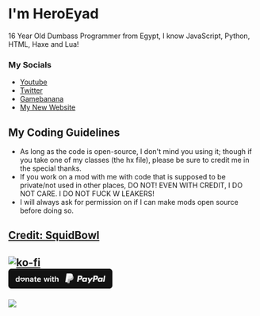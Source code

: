 # I'm HeroEyad
16 Year Old Dumbass Programmer from Egypt, I know JavaScript, Python, HTML, Haxe and Lua!

### My Socials
* [Youtube](https://www.youtube.com/c/HeroEyad)
* [Twitter](https://twitter.com/HeroEyad_)
* [Gamebanana](https://gamebanana.com/members/1826250)
* [My New Website](https://heroeyad.github.io/)

## My Coding Guidelines
* As long as the code is open-source, I don't mind you using it; though if you take one of my classes (the hx file), please be sure to credit me in the special thanks. 
* If you work on a mod with me with code that is supposed to be private/not used in other places, DO NOT! EVEN WITH CREDIT, I DO NOT CARE. I DO NOT FUCK W LEAKERS!
* I will always ask for permission on if I can make mods open source before doing so.

[Credit: SquidBowl](https://github.com/SquidBowl)
-------------------------------------------------
[![ko-fi](https://ko-fi.com/img/githubbutton_sm.svg)](https://ko-fi.com/V7V6K2H51)  
<a href="https://paypal.me/HElmokdem"><img src="paypal.svg" height="40"></a>  
--------------------------------------------------
![](https://cdn.discordapp.com/attachments/1007387066159595581/1175159648509239337/image-7.png?ex=65cfbb35&is=65bd4635&hm=76c8da959554aa73e3f72231ebea804aee374d344edf0757145c22edb6b21b5f&)

